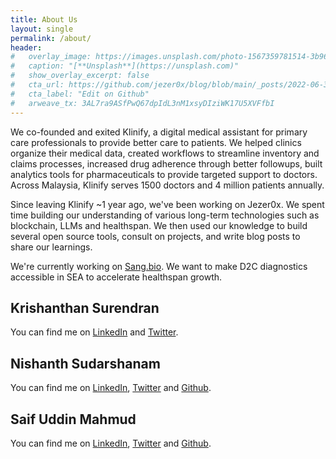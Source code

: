 ```yaml
---
title: About Us
layout: single
permalink: /about/
header:
#   overlay_image: https://images.unsplash.com/photo-1567359781514-3b964e2b04d6?ixlib=rb-1.2.1&ixid=MnwxMjA3fDB8MHxwaG90by1wYWdlfHx8fGVufDB8fHx8&auto=format&fit=crop
#   caption: "[**Unsplash**](https://unsplash.com)"
#   show_overlay_excerpt: false
#   cta_url: https://github.com/jezer0x/blog/blob/main/_posts/2022-06-30-blockchain-scaling.md
#   cta_label: "Edit on Github"
#   arweave_tx: 3AL7ra9ASfPwQ67dpIdL3nM1xsyDIziWK17U5XVFfbI
---
```


We co-founded and exited Klinify, a digital medical assistant for primary care professionals to provide better care to patients. We helped clinics organize their medical data, created workflows to streamline inventory and claims processes, increased drug adherence through better followups, built analytics tools for pharmaceuticals to provide targeted support to doctors. Across Malaysia, Klinify serves 1500 doctors and 4 million patients annually.

Since leaving Klinify ~1 year ago, we've been working on Jezer0x. We spent time building our understanding of various long-term technologies such as blockchain, LLMs and healthspan. We then used our knowledge to build several open source tools, consult on projects, and write blog posts to share our learnings.

We're currently working on [Sang.bio](https://sang.bio). We want to make D2C diagnostics accessible in SEA to accelerate healthspan growth.

## Krishanthan Surendran

You can find me on [LinkedIn](https://www.linkedin.com/in/skrishanthan/) and [Twitter](https://twitter.com/krenzx).

## Nishanth Sudarshanam

You can find me on [LinkedIn](https://www.linkedin.com/in/nishanth-sudharsanam-6a861913/), [Twitter](https://twitter.com/nishthege) and [Github](https://github.com/madneutrino).

## Saif Uddin Mahmud

You can find me on [LinkedIn](https://www.linkedin.com/in/saifum/), [Twitter](https://twitter.com/psyf01) and [Github](https://github.com/Psyf).
